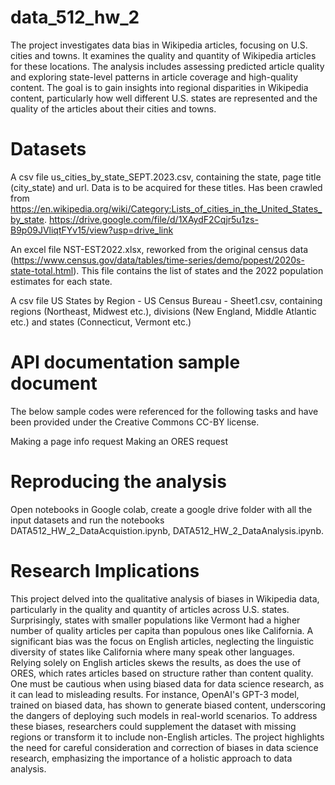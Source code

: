 # data_512_hw_2

The project investigates data bias in Wikipedia articles, focusing on U.S. cities and towns. It examines the quality and quantity of Wikipedia articles for these locations. The analysis includes assessing predicted article quality and exploring state-level patterns in article coverage and high-quality content. The goal is to gain insights into regional disparities in Wikipedia content, particularly how well different U.S. states are represented and the quality of the articles about their cities and towns.

# Datasets

A csv file us_cities_by_state_SEPT.2023.csv, containing the state, page title (city_state) and url. Data is to be acquired for these titles. Has been crawled from https://en.wikipedia.org/wiki/Category:Lists_of_cities_in_the_United_States_by_state.
https://drive.google.com/file/d/1XAydF2Cqjr5u1zs-B9p09JVliqtFYv15/view?usp=drive_link

An excel file NST-EST2022.xlsx, reworked from the original census data (https://www.census.gov/data/tables/time-series/demo/popest/2020s-state-total.html). This file contains the list of states and the 2022 population estimates for each state.

A csv file US States by Region - US Census Bureau - Sheet1.csv, containing regions (Northeast, Midwest etc.), divisions (New England, Middle Atlantic etc.) and states (Connecticut, Vermont etc.)

# API documentation sample document
The below sample codes were referenced for the following tasks and have been provided under the Creative Commons CC-BY license.

Making a page info request
Making an ORES request

# Reproducing the analysis

Open notebooks in Google colab, create a google drive folder with all the input datasets and run the notebooks DATA512_HW_2_DataAcquistion.ipynb, DATA512_HW_2_DataAnalysis.ipynb. 


# Research Implications

This project delved into the qualitative analysis of biases in Wikipedia data, particularly in the quality and quantity of articles across U.S. states. Surprisingly, states with smaller populations like Vermont had a higher number of quality articles per capita than populous ones like California. A significant bias was the focus on English articles, neglecting the linguistic diversity of states like California where many speak other languages. Relying solely on English articles skews the results, as does the use of ORES, which rates articles based on structure rather than content quality. One must be cautious when using biased data for data science research, as it can lead to misleading results. For instance, OpenAI's GPT-3 model, trained on biased data, has shown to generate biased content, underscoring the dangers of deploying such models in real-world scenarios. To address these biases, researchers could supplement the dataset with missing regions or transform it to include non-English articles. The project highlights the need for careful consideration and correction of biases in data science research, emphasizing the importance of a holistic approach to data analysis.
